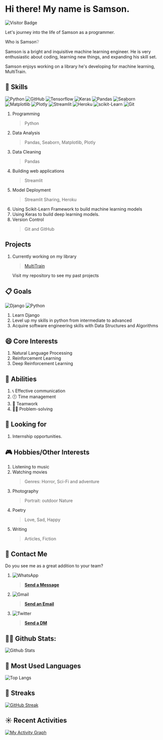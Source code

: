# Hi there! My name is Samson.
![Visitor Badge](https://visitor-badge.laobi.icu/badge?page_id=LOVE-DOCTOR.LOVE-DOCTOR)

Let's journey into the life of Samson as a programmer.

Who is Samson❔

Samson is a bright and inquisitive machine learning engineer.
He is very enthusiastic about coding, learning new things, and expanding his skill set.

Samson enjoys working on a library he's developing for machine learning, MultiTrain.

## 🎉 Skills
![Python](https://img.shields.io/badge/-Python-black?style=plastic&logo=Python) 
![GitHub](https://img.shields.io/badge/-GitHub-black?style=plastic&logo=github)
![Tensorflow](https://img.shields.io/badge/-Tensorflow-white?style=plastic&logo=tensorflow)
![Keras](https://img.shields.io/badge/-Keras-white?style=plastic&logo=Keras&logoColor=red)
![Pandas](https://img.shields.io/badge/-Pandas-red?style=plastic&logo=pandas) 
![Seaborn](https://img.shields.io/badge/-Seaborn-lightgrey?style=plastic&logo=seaborn)
![Matplotlib](https://img.shields.io/badge/-Matplotlib-lightgrey?style=plastic&logo=matplotlib)
![Plotly](https://img.shields.io/badge/-Plotly-white?style=plastic&logo=plotly&logoColor=blue)
![Streamlit](https://img.shields.io/badge/-Streamlit-white?style=plastic&logo=Streamlit) 
![Heroku](https://img.shields.io/badge/-Heroku-purple?style=plastic&logo=heroku)
![scikit-Learn](https://img.shields.io/badge/-scikit--learn-%23F7931E.svg?style=plastic&logo=scikit-learn&logoColor=white)
![Git](https://img.shields.io/badge/-Git-F05032?style=plastic&logo=git&logoColor=white)

1. Programming
   > Python
2. Data Analysis
   > Pandas, Seaborn, Matplotlib, Plotly
3. Data Cleaning
   > Pandas
4. Building web applications
   > Streamlit
5. Model Deployment
   > Streamlit Sharing, Heroku
6. Using Scikit-Learn Framework to build machine learning models
7. Using Keras to build deep learning models.
8. Version Control
   > Git and GitHub 

## Projects
1. Currently working on my library
   >[MultiTrain](https://github.com/LOVE-DOCTOR/train-with-models)

   Visit my repository to see my past projects

## 📋 Goals
   ![Django](https://img.shields.io/badge/-Django-F05032?style=plastic&logo=django)
   ![Python](https://img.shields.io/badge/-Python-black?style=plastic&logo=Python)
1. Learn Django 
2. Level up my skills in python from intermediate to advanced
3. Acquire software engineering skills with Data Structures and Algorithms


## 😄 Core Interests
1. Natural Language Processing
2. Reinforcement Learning
3. Deep Reinforcement Learning

## 💪 Abilities
1. 📞 Effective communication 
2. 🕕 Time management 
3. 👬 Teamwork 
4. 👮‍♂️ Problem-solving

## 🔎 Looking for
1. Internship opportunities.

## 🎮 Hobbies/Other Interests
1. Listening to music
2. Watching movies
   > Genres: Horror, Sci-Fi and adventure
3. Photography
   > Portrait: outdoor
   > Nature
4. Poetry
   > Love, Sad, Happy
5. Writing
   > Articles, Fiction

## 📳 Contact Me
Do you see me as a great addition to your team?
1. ![WhatsApp](https://img.shields.io/badge/-WhatsApp-lightgrey?style=social&logo=whatsapp) 
   > [**Send a Message**](https://wa.me/2349070766308)
2. ![Gmail](https://img.shields.io/badge/-Gmail-white?style=social&logo=gmail)
   > <a href="mailto:tunexo885@gmail.com">**Send an Email**</a>
3. ![Twitter](https://img.shields.io/badge/-Twitter-white?style=social&logo=twitter)
   > [**Send a DM**](https://twitter.com/samsonshittu51?t=4KRVUYE4kdjvDb-pbQN_rQ&s=09)
     

## 👨‍💻 Github Stats:
![Github Stats](https://github-readme-stats.vercel.app/api?username=LOVE-DOCTOR&count_private=true&show_icons=true&include_all_commits=true)

## 📖 Most Used Languages
![Top Langs](https://github-readme-stats.vercel.app/api/top-langs/?username=LOVE-DOCTOR&hide=TeX&layout=compact)

## 🌠 Streaks
[![GitHub Streak](https://github-readme-streak-stats.herokuapp.com/?user=LOVE-DOCTOR&theme=dark)](https://git.io/streak-stats)

## ☀️ Recent Activities
[![My Activity Graph](https://activity-graph.herokuapp.com/graph?username=LOVE-DOCTOR&theme=github)](https://github.com/LOVE-DOCTOR/github-readme-activity-graph)
